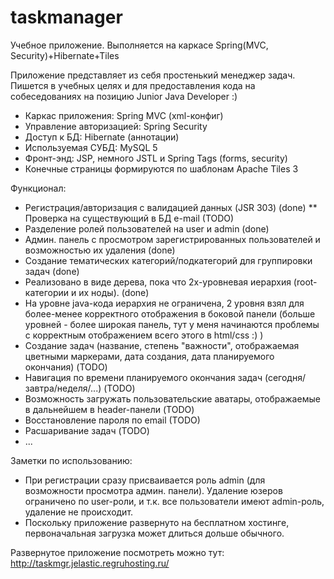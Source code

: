# taskmanager
Учебное приложение. Выполняется на каркасе Spring(MVC, Security)+Hibernate+Tiles

Приложение представляет из себя простенький менеджер задач. Пишется в учебных целях и для предоставления кода на собеседованиях 
на позицию Junior Java Developer :) 

- Каркас приложения: Spring MVC (xml-конфиг)
- Управление авторизацией: Spring Security
- Доступ к БД: Hibernate (аннотации)
- Используемая СУБД: MySQL 5
- Фронт-энд: JSP, немного JSTL и Spring Tags (forms, security)
- Конечные страницы формируются по шаблонам Apache Tiles 3

Функционал:
* Регистрация/авторизация с валидацией данных (JSR 303) (done)
** Проверка на существующий в БД e-mail (TODO)
* Разделение ролей пользователей на user и admin (done)
* Админ. панель с просмотром зарегистрированных пользователей и возможностью их удаления (done)
* Создание тематических категорий/подкатегорий для группировки задач (done)
* Реализовано в виде дерева, пока что 2х-уровневая иерархия (root-категории и их ноды). (done) 
* На уровне java-кода иерархия не ограничена, 2 уровня взял для более-менее корректного отображения в боковой панели 
(больше уровней - более широкая панель, тут у меня начинаются проблемы с корректным отображением всего этого в html/css :) )
* Создание задач (название, степень "важности", отображаемая цветными маркерами, дата создания, дата планируемого окончания) (TODO)
* Навигация по времени планируемого окончания задач (сегодня/завтра/неделя/...) (TODO)
* Возможность загружать пользовательские аватары, отображаемые в дальнейшем в header-панели (TODO)
* Восстановление пароля по email (TODO)
* Расшаривание задач (TODO)
* ...

Заметки по использованию:
* При регистрации сразу присваивается роль admin (для возможности просмотра админ. панели). Удаление юзеров ограничено по user-роли, 
и т.к. все пользователи имеют admin-роль, удаление не происходит.
* Поскольку приложение развернуто на бесплатном хостинге, первоначальная загрузка может длиться дольше обычного.

Развернутое приложение посмотреть можно тут: http://taskmgr.jelastic.regruhosting.ru/

